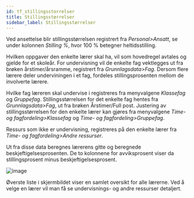 ```yaml
---
id: tf_stillingsstorrelser
title: Stillingsstørrelser
sidebar_label: Stillingsstørrelser
---
```

Ved ansettelse blir stillingsstørrelsen registrert fra _Personal>Ansatt_, se under kolonnen _Stilling %_, hvor 100 % betegner heltidsstilling. 

Hvilken oppgaver den enkelte lærer skal ha, vil som hovedregel avtales og gjelde for et skoleår. For undervisning vil de enkelte fag vektlegges ut fra brøken årstimer/årsramme, registrert fra _Grunnlagsdata>Fag_. Dersom flere lærere deler underviningen i et fag, fordeles stillingsprosenten mellom de involverte lærere.

Hvilke fag læreren skal undervise i registreres fra menyvalgene _Klassefag_ og  _Gruppefag_. Stillingsstørrelsen for det enkelte fag hentes fra _Grunnlagsdata>Fag_, ut fra brøken Årstimer/Full post. Justering av stillingsstørrelsen for den enkelte lærer kan gjøres fra menyvalgene _Time- og fagfordeling>Klassefag_ og  _Time- og fagfordeling>Gruppefag_. 

Ressurs som ikke er undervisning, registreres på den enkelte lærer fra _Time- og fagfordeling>Andre ressurser_. 

Ut fra disse data beregnes lærerens gitte og beregnede beskjeftigelsesprosenten. De to kolonnene for avviksprosent viser da stillingsprosent minus beskjeftigelsesprosent.  

![image](https://github.com/user-attachments/assets/c973e0ce-11b5-44cb-8cd4-96e0c9e8e579)

Øverste liste i skjermbildet viser en samlet oversikt for alle lærerne. Ved å velge en lærer vil man få se undervisnings- og andre ressurser detaljert. 
